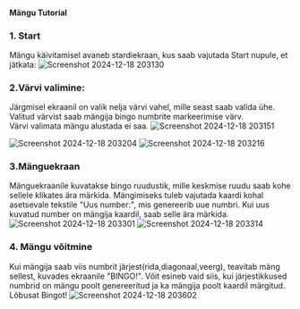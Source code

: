 #### Mängu Tutorial
### 1. Start
Mängu käivitamisel avaneb stardiekraan, kus saab vajutada Start nupule, et jätkata:
![Screenshot 2024-12-18 203130](https://github.com/user-attachments/assets/a08eb22d-30d6-4857-8116-b4f0bf3a7f0c)
<br>

### 2.Värvi valimine:
Järgmisel ekraanil on valik nelja värvi vahel, mille seast saab valida ühe. Valitud värvist saab mängija bingo numbrite markeerimise värv.
<br>
Värvi valimata mängu alustada ei saa.
![Screenshot 2024-12-18 203151](https://github.com/user-attachments/assets/510b8df4-b900-4f25-ab37-33cf7e9eac61)

![Screenshot 2024-12-18 203204](https://github.com/user-attachments/assets/9a249f7b-5b09-414e-8810-d4d8cc898da9)
![Screenshot 2024-12-18 203216](https://github.com/user-attachments/assets/b356a960-7c1f-416f-928f-956866388237)
<br>

### 3.Mänguekraan
Mänguekraanile kuvatakse bingo ruudustik, mille keskmise ruudu saab kohe sellele klikates ära märkida.
Mängimiseks tuleb vajutada kaardi kohal asetsevale tekstile "Uus number:", mis genereerib uue numbri.
Kui uus kuvatud number on mängija kaardil, saab selle ära märkida.
![Screenshot 2024-12-18 203301](https://github.com/user-attachments/assets/3596faae-8d5f-4755-9fe3-2a65e4ee36c4)
![Screenshot 2024-12-18 203314](https://github.com/user-attachments/assets/178a64a1-0d36-40c4-aea7-6ea384849066)


### 4. Mängu võitmine
Kui mängija saab viis numbrit järjest(rida,diagonaal,veerg), teavitab mäng sellest, kuvades ekraanile "BINGO!".
Võit esineb vaid siis, kui järjestikkused numbrid on mängu poolt genereeritud ja ka mängija poolt kaardil märgitud.
Lõbusat Bingot!
![Screenshot 2024-12-18 203602](https://github.com/user-attachments/assets/8d8e80f4-296d-428f-9cec-7d96753bb04e)
